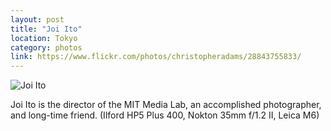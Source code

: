 ```yaml
---
layout: post
title: "Joi Ito"
location: Tokyo
category: photos
link: https://www.flickr.com/photos/christopheradams/28843755833/
---
```


![Joi Ito](https://c1.staticflickr.com/9/8333/28843755833_b6ff867e58_b.jpg)

Joi Ito is the director of the MIT Media Lab, an accomplished photographer, and
long-time friend. (Ilford HP5 Plus 400, Nokton 35mm f/1.2 II, Leica M6)
